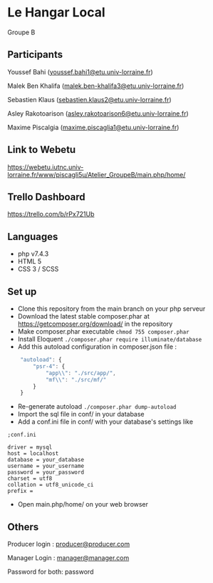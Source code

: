 # Le Hangar Local

Groupe B

## Participants

Youssef Bahi (youssef.bahi1@etu.univ-lorraine.fr)

Malek Ben Khalifa (malek.ben-khalifa3@etu.univ-lorraine.fr)

Sebastien Klaus (sebastien.klaus2@etu.univ-lorraine.fr)

Asley Rakotoarison (asley.rakotoarison6@etu.univ-lorraine.fr)

Maxime Piscalgia (maxime.piscaglia1@etu.univ-lorraine.fr)

## Link to Webetu

https://webetu.iutnc.univ-lorraine.fr/www/piscagli5u/Atelier_GroupeB/main.php/home/

## Trello Dashboard

https://trello.com/b/rPx721Ub

## Languages

- php v7.4.3
- HTML 5
- CSS 3 / SCSS

## Set up

- Clone this repository from the main branch on your php serveur
- Download the latest stable composer.phar at https://getcomposer.org/download/ in the repository
- Make composer.phar executable 
`chmod 755 composer.phar`
- Install Eloquent
`./composer.phar require illuminate/database`
- Add this autoload configuration in composer.json file :
```js
    "autoload": {
        "psr-4": {
            "app\\": "./src/app/",
            "mf\\": "./src/mf/"
        }
    }
```
- Re-generate autoload
`./composer.phar dump-autoload`
- Import the sql file in conf/ in your database
- Add a conf.ini file in conf/ with your database's settings like
```
;conf.ini

driver = mysql
host = localhost
database = your_database
username = your_username
password = your_password
charset = utf8
collation = utf8_unicode_ci
prefix =
```
- Open main.php/home/ on your web browser

## Others

Producer login :
producer@producer.com

Manager Login :
manager@manager.com

Password for both: 
password
